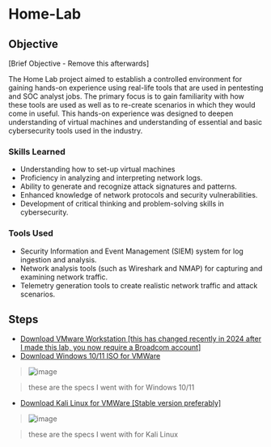 # Home-Lab

## Objective
[Brief Objective - Remove this afterwards]

The Home Lab project aimed to establish a controlled environment for gaining hands-on experience using real-life tools that are used in pentesting and SOC analyst jobs. The primary focus is to gain familiarity with how these tools are used as well as to re-create scenarios in which they would come in useful. This hands-on experience was designed to deepen understanding of virtual machines and understanding of essential and basic cybersecurity tools used in the industry.

### Skills Learned

- Understanding how to set-up virtual machines
- Proficiency in analyzing and interpreting network logs.
- Ability to generate and recognize attack signatures and patterns.
- Enhanced knowledge of network protocols and security vulnerabilities.
- Development of critical thinking and problem-solving skills in cybersecurity.

### Tools Used

- Security Information and Event Management (SIEM) system for log ingestion and analysis.
- Network analysis tools (such as Wireshark and NMAP) for capturing and examining network traffic.
- Telemetry generation tools to create realistic network traffic and attack scenarios.

## Steps

- <a href="https://support.broadcom.com/group/ecx/productdownloads?subfamily=VMware+Workstation+Pro">Download VMware Workstation [this has changed recently in 2024 after I made this lab, you now require a Broadcom account]</a>
- <a href="https://www.microsoft.com/en-us/software-download/windows11">Download Windows 10/11 ISO for VMWare </a>
 > ![image](https://github.com/user-attachments/assets/e75c00a2-e982-43d7-959c-eb5a430685de)
 
 > these are the specs I went with for Windows 10/11

- <a href="https://www.kali.org/get-kali/#kali-platforms">Download Kali Linux for VMWare [Stable version preferably] </a>
 >![image](https://github.com/user-attachments/assets/d7d26276-0977-42c3-8adb-b3ae77746231)
 
 > these are the specs I went with for Kali Linux

